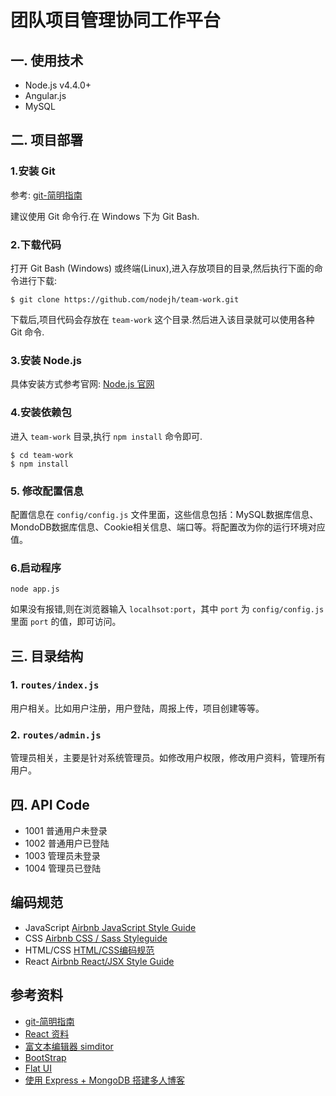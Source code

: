# 团队项目管理协同工作平台


## 一. 使用技术

+ Node.js v4.4.0+
+ Angular.js
+ MySQL


## 二. 项目部署

### 1.安装 Git

参考: [git-简明指南](http://www.bootcss.com/p/git-guide/)

建议使用 Git 命令行.在 Windows 下为 Git Bash.


### 2.下载代码

打开 Git Bash (Windows) 或终端(Linux),进入存放项目的目录,然后执行下面的命令进行下载:

```
$ git clone https://github.com/nodejh/team-work.git
```

下载后,项目代码会存放在 `team-work` 这个目录.然后进入该目录就可以使用各种 Git 命令.

### 3.安装 Node.js

具体安装方式参考官网: [Node.js 官网](https://nodejs.org/en/)

### 4.安装依赖包

进入  `team-work` 目录,执行 `npm install` 命令即可.

```
$ cd team-work
$ npm install
```

### 5. 修改配置信息

配置信息在 `config/config.js` 文件里面，这些信息包括：MySQL数据库信息、MondoDB数据库信息、Cookie相关信息、端口等。将配置改为你的运行环境对应值。

### 6.启动程序

```
node app.js
```

如果没有报错,则在浏览器输入 `localhsot:port`，其中 `port` 为 `config/config.js` 里面 `port` 的值，即可访问。


## 三. 目录结构

### 1. `routes/index.js`

用户相关。比如用户注册，用户登陆，周报上传，项目创建等等。

### 2. `routes/admin.js`

管理员相关，主要是针对系统管理员。如修改用户权限，修改用户资料，管理所有用户。

## 四. API Code

+ 1001 普通用户未登录
+ 1002 普通用户已登陆
+ 1003 管理员未登录
+ 1004 管理员已登陆


## 编码规范

+ JavaScript [Airbnb JavaScript Style Guide](https://github.com/airbnb/javascript/tree/master/es5)
+ CSS [Airbnb CSS / Sass Styleguide](https://github.com/airbnb/css)
+ HTML/CSS [HTML/CSS编码规范](http://codeguide.bootcss.com)
+ React [Airbnb React/JSX Style Guide](https://github.com/airbnb/javascript/tree/master/react)


## 参考资料

+ [git-简明指南](http://www.bootcss.com/p/git-guide/)
+ [React 资料](https://github.com/dingyiming/learn-Js-react)
+ [富文本编辑器 simditor](http://simditor.tower.im)
+ [BootStrap](http://www.bootcss.com)
+ [Flat UI](http://www.bootcss.com/p/flat-ui/)
+ [使用 Express + MongoDB 搭建多人博客](https://github.com/nswbmw/N-blog)
